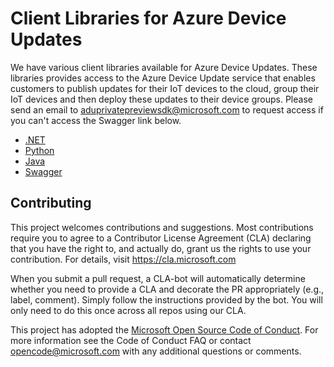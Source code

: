 # Client Libraries for Azure Device Updates

We have various client libraries available for Azure Device Updates. These libraries provides access to the Azure Device Update service that enables customers to publish updates for their IoT devices to the cloud, group their IoT devices and then deploy these updates to their device groups. Please send an email to aduprivatepreviewsdk@microsoft.com to request access if you can't access the Swagger link below.

* [.NET](./NET/README.md)   
* [Python](./Python/README.md) 
* [Java](./Java/README.md)
* [Swagger](https://github.com/Azure/adu-private-preview-sdk/tree/main/Swagger) 

## Contributing

This project welcomes contributions and suggestions. Most contributions require you to agree to a Contributor License Agreement (CLA) declaring that you have the right to, and actually do, grant us the rights to use your contribution. For details, visit <https://cla.microsoft.com>

When you submit a pull request, a CLA-bot will automatically determine whether you need to provide a CLA and decorate the PR appropriately (e.g., label, comment). Simply follow the instructions provided by the bot. You will only need to do this once across all repos using our CLA.

This project has adopted the [Microsoft Open Source Code of Conduct](https://opensource.microsoft.com/codeofconduct/). For more information see the Code of Conduct FAQ or contact opencode@microsoft.com with any additional questions or comments.